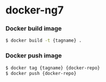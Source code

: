# docker-ng7

### Docker build image
``` bash
$ docker build -t {tagname} .
```

### Docker push image
``` bash
$ docker tag {tagname} {docker-repo}
$ docker push {docker-repo}
```
